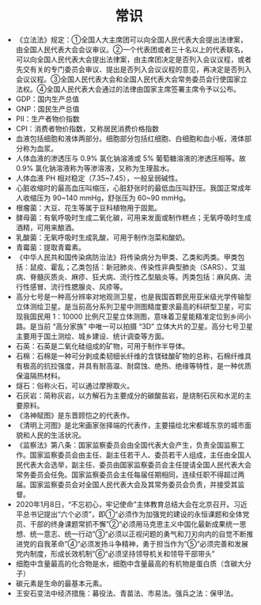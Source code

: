 <div align='center'><h1>常识</h1></div>

* 《立法法》规定：①全国人大主席团可以向全国人民代表大会提出法律案，由全国人民代表大会会议审议。②一个代表团或者三十名以上的代表联名，可以向全国人民代表大会提出法律案，由主席团决定是否列入会议议程，或者先交有关的专门委员会审议、提出是否列入会议议程的意见，再决定是否列入会议议程。③全国人民代表大会和全国人民代表大会常务委员会行使国家立法权。④全国人民代表大会通过的法律由国家主席签署主席令予以公布。
* GDP：国内生产总值
* GNP：国民生产总值
* PII：生产者物价指数
* CPI：消费者物价指数，又称居民消费价格指数
* 血液包括细胞和液体两部分。细胞部分包括红细胞、白细胞和血小板，液体部分称为血浆。
* 人体血液的渗透压与 0.9% 氯化钠溶液或 5% 葡萄糖溶液的渗透压相等。故 0.9% 氯化钠溶液称为等渗溶液，又称为生理盐水。
* 人体血液 PH 相对稳定（7.35~7.45），一般呈弱碱性。
* 心脏收缩时的最高血压叫缩压，心脏舒张时的最低血压叫舒压。我国正常成年人收缩压为 90~140 mmHg，舒张压为 60~90 mmHg。
* 根瘤菌：大豆、花生等属于豆科植物用于固氮。
* 酵母菌：有氧呼吸时生成二氧化碳，可用来发面或制作糕点；无氧呼吸时生成酒精，可用来酿酒。
* 乳酸菌：无氧呼吸时生成乳酸，可用于制作泡菜和酸奶。
* 青霉菌：提取青霉素。
* 《中华人民共和国传染病防治法》将传染病分为甲类、乙类和丙类。甲类包括：鼠疫、霍乱；乙类包括：新冠肺炎、传染性非典型肺炎（SARS）、艾滋病、脊髓灰质炎、麻疹、狂犬病、流行性乙型脑炎等。丙类包括：麻风病、流行性感冒、流行性腮腺炎、风疹等。
* 高分七号是一种高分辨率对地观测卫星，也是我国首颗民用亚米级光学传输型立体测绘卫星。是当前高分系列卫星中测图精度要求最高的科研型卫星，可实现我国民用 1：10000 比例尺卫星立体测图，意味着卫星能精准定位到乡间小路。是当前 “高分家族” 中唯一可以拍摄 “3D” 立体大片的卫星。高分七号卫星主要用于国土测绘、城乡建设、统计调查等方面。
* 石英：石英是二氧化硅组成的矿物，可用于制作半导体。
* 石棉：石棉是一种可分剥成柔韧细长纤维的含镁硅酸矿物的总称，石棉纤维具有极高的抗拉强度，并具有耐高温、耐腐蚀、绝热、绝缘等特性，是一种优质保温隔热材料。
* 燧石：俗称火石，可以通过摩擦取火。
* 石灰岩：简称灰岩，以方解石为主要成分的碳酸盐岩，是烧制石灰和水泥的主要原料。
* 《洛神赋图》是东晋顾恺之的代表作。
* 《清明上河图》是北宋画家张择端的代表作，主要描绘北宋都城东京的城市面貌和人民的生活状况。
* 《监察法》第八条：国家监察委员会由全国代表大会产生，负责全国监察工作。国家监察委员会由主任、副主任若干人、委员若干人组成，主任由全国人民代表大会选举，副主任、委员由国家监察委员会主任提请全国人民代表大会常务委员会任免。国家监察委员会主任每届任期相同，连续任职不得超过两届。国家监察委员会对全国人民代表大会及其常务委员会负责，并接受其监督。
* 2020年1月8日，“不忘初心，牢记使命”主体教育总结大会在北京召开。习近平总书记提出“六个必须”，即①“必须作为加强党的建设的永恒课题和全体党员、干部的终身课题常抓不懈”②“必须用马克思主义中国化最新成果统一思想、统一意志、统一行动”③“必须以正视问题的勇气和刀刃向内的自觉不断推进党的自我革命”④“必须发扬斗争精神，勇于担当作为”⑤“必须完善和发展党内制度，形成长效机制”⑥“必须坚持领导机关和领导干部带头”
* 细胞中含量最高的化合物是水，细胞中含量最高的有机物是蛋白质（含碳大分子）
* 碳元素是生命的最基本元素。
* 王安石变法中经济措施：募役法、青苗法、市易法。强兵之法：保甲法。
